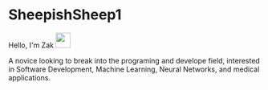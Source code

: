 # SheepishSheep1

Hello, I'm Zak <img src="https://image.flaticon.com/icons/png/512/66/66458.png" width="30px">

A novice looking to break into the programing and develope field, interested in Software Development, Machine Learning, Neural Networks, and medical applications. 
